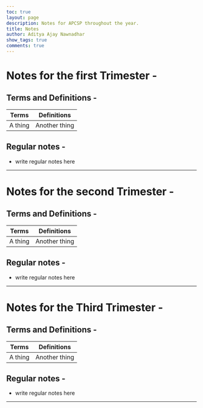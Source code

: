 ```yaml
---
toc: true
layout: page
description: Notes for APCSP throughout the year.
title: Notes
author: Aditya Ajay Nawnadhar
show_tags: true
comments: true
---
```


# Notes for the first Trimester -

## Terms and Definitions -

| Terms | Definitions |
|-|-|
| A thing | Another thing |

## Regular notes - 
- write regular notes here

---

# Notes for the second Trimester -

## Terms and Definitions -

| Terms | Definitions |
|-|-|
| A thing | Another thing |

## Regular notes - 
- write regular notes here

---

# Notes for the Third Trimester -

## Terms and Definitions -

| Terms | Definitions |
|-|-|
| A thing | Another thing |

## Regular notes - 
- write regular notes here

---

